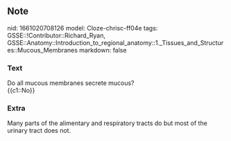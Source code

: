 ## Note
nid: 1661020708126
model: Cloze-chrisc-ff04e
tags: GSSE::!Contributor::Richard_Ryan, GSSE::Anatomy::Introduction_to_regional_anatomy::1._Tissues_and_Structures::Mucous_Membranes
markdown: false

### Text
<div class="toggle">
  Do all mucous membranes secrete mucous?
</div>
<div class="toggle">
  {{c1::No}}
</div>

### Extra
<p id="9782d333-92a6-40a8-a740-f9e1f9c213d6" class="">Many parts of
the alimentary and respiratory tracts do but most of the urinary
tract does not.
